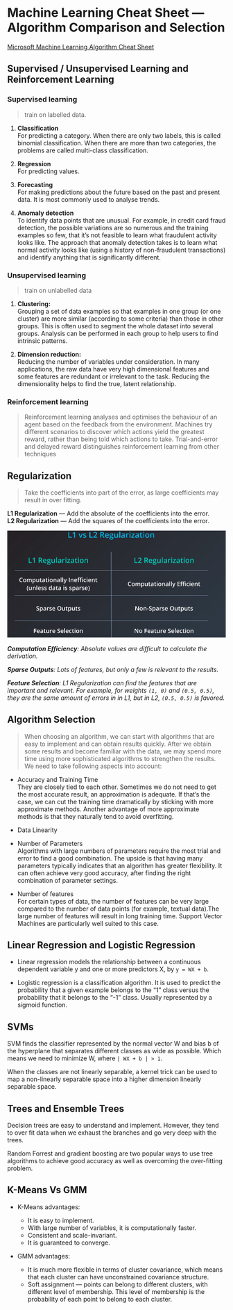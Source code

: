 # Machine Learning Cheat Sheet — Algorithm Comparison and Selection

<a href="https://download.microsoft.com/download/A/6/1/A613E11E-8F9C-424A-B99D-65344785C288/microsoft-machine-learning-algorithm-cheat-sheet-v7.pdf" download>Microsoft Machine Learning Algorithm Cheat Sheet</a>


## Supervised / Unsupervised Learning and Reinforcement Learning

### Supervised learning
> train on labelled data.

1. **Classification** <br />
For predicting a category. When there are only two labels, this is called binomial classification. When there are more than two categories, the problems are called multi-class classification. 

2. **Regression** <br />
For predicting values.

3. **Forecasting** <br />
For making predictions about the future based on the past and present data. It is most commonly used to analyse trends.

4. **Anomaly detection** <br />
To identify data points that are unusual. For example, in credit card fraud detection, the possible variations are so numerous and the training examples so few, that it’s not feasible to learn what fraudulent activity looks like. The approach that anomaly detection takes is to learn what normal activity looks like (using a history of non-fraudulent transactions) and identify anything that is significantly different.

### Unsupervised learning
> train on unlabelled data

1. **Clustering:** <br />
Grouping a set of data examples so that examples in one group (or one cluster) are more similar (according to some criteria) than those in other groups. This is often used to segment the whole dataset into several groups. Analysis can be performed in each group to help users to find intrinsic patterns.

2. **Dimension reduction:** <br />
Reducing the number of variables under consideration. In many applications, the raw data have very high dimensional features and some features are redundant or irrelevant to the task. Reducing the dimensionality helps to find the true, latent relationship. 

### Reinforcement learning
> Reinforcement learning analyses and optimises the behaviour of an agent based on the feedback from the environment. Machines try different scenarios to discover which actions yield the greatest reward, rather than being told which actions to take. Trial-and-error and delayed reward distinguishes reinforcement learning from other techniques

## Regularization
>Take the coefficients into part of the error, as large coefficients may result in over fitting.

**L1 Regularization** — Add the absolute of the coefficients into the error. <br />
**L2 Regularization** — Add the squares of the coefficients into the error.

![alt text](regularization.png) <br />

***Computation Efficiency**: Absolute values are difficult to calculate the derivation. <br />*

***Sparse Outputs**: Lots of features, but only a few is relevant to the results. <br />*

***Feature Selection**: L1 Regularization can find the features that are important and relevant. For example, for weights `(1, 0)` and `(0.5, 0.5)`, they are the same amount of errors in in L1, but in L2, `(0.5, 0.5)` is favored. <br />*

## Algorithm Selection
>When choosing an algorithm, we can start with algorithms that are easy to implement and can obtain results quickly. After we obtain some results and become familiar with the data, we may spend more time using more sophisticated algorithms to strengthen the results. We need to take following aspects into account:

* Accuracy and Training Time <br />
They are closely tied to each other. Sometimes we do not need to get the most accurate result, an approximation is adequate. If that’s the case, we can cut the training time dramatically by sticking with more approximate methods. Another advantage of more approximate methods is that they naturally tend to avoid overfitting.

* Data Linearity <br />

* Number of Parameters <br />
Algorithms with large numbers of parameters require the most trial and error to find a good combination. The upside is that having many parameters typically indicates that an algorithm has greater flexibility. It can often achieve very good accuracy, after finding the right combination of parameter settings.

* Number of features <br />
For certain types of data, the number of features can be very large compared to the number of data points (for example, textual data).The large number of features will result in long training time. Support Vector Machines are particularly well suited to this case.

## Linear Regression and Logistic Regression
* Linear regression models the relationship between a continuous dependent variable y and one or more predictors X, by `y = WX + b`.

* Logistic regression is a classification algorithm. It is used to predict the probability that a given example belongs to the “1” class versus the probability that it belongs to the “-1” class. Usually represented by a sigmoid function.

## SVMs
SVM finds the classifier represented by the normal vector W and bias b of the hyperplane that separates different classes as wide as possible. Which means we need to minimize W, where `| WX + b | > 1`.

When the classes are not linearly separable, a kernel trick can be used to map a non-linearly separable space into a higher dimension linearly separable space.

## Trees and Ensemble Trees
Decision trees are easy to understand and implement. However, they tend to over fit data when we exhaust the branches and go very deep with the trees.

Random Forrest and gradient boosting are two popular ways to use tree algorithms to achieve good accuracy as well as overcoming the over-fitting problem.

## K-Means Vs GMM
- K-Means advantages:

    - It is easy to implement.
    - With large number of variables, it is computationally faster.
    - Consistent and scale-invariant.
    - It is guaranteed to converge.

- GMM advantages:

    - It is much more flexible in terms of cluster covariance, which means that each cluster can have unconstrained covariance structure.
    - Soft assignment — points can belong to different clusters, with different level of membership. This level of membership is the probability of each point to belong to each cluster.